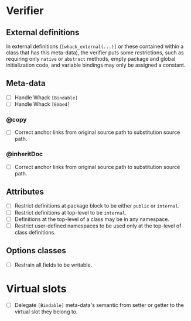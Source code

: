 # Verifier

## External definitions

In external definitions (`[whack_external(...)]` or these contained within a class that has this meta-data), the verifier puts some restrictions, such as requiring only `native` or `abstract` methods, empty package and global initialization code, and variable bindings may only be assigned a constant.

## Meta-data

* [ ] Handle Whack `[Bindable]`
* [ ] Handle Whack `[Embed]`

### @copy

* [ ] Correct anchor links from original source path to substitution source path.

### @inheritDoc

* [ ] Correct anchor links from original source path to substitution source path.

## Attributes

* [ ] Restrict definitions at package block to be either `public` or `internal`.
* [ ] Restrict definitions at top-level to be `internal`.
* [ ] Definitions at the top-level of a class may be in any namespace.
* [ ] Restrict user-defined namespaces to be used only at the top-level of class definitions.

## Options classes

* [ ] Restrain all fields to be writable.

# Virtual slots

* [ ] Delegate `[Bindable]` meta-data's semantic from setter or getter to the virtual slot they belong to.